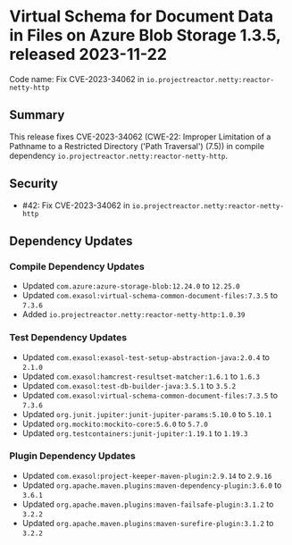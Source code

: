 # Virtual Schema for Document Data in Files on Azure Blob Storage 1.3.5, released 2023-11-22

Code name: Fix CVE-2023-34062 in `io.projectreactor.netty:reactor-netty-http`

## Summary

This release fixes CVE-2023-34062 (CWE-22: Improper Limitation of a Pathname to a Restricted Directory ('Path Traversal') (7.5)) in compile dependency `io.projectreactor.netty:reactor-netty-http`.

## Security

* #42: Fix CVE-2023-34062 in `io.projectreactor.netty:reactor-netty-http`

## Dependency Updates

### Compile Dependency Updates

* Updated `com.azure:azure-storage-blob:12.24.0` to `12.25.0`
* Updated `com.exasol:virtual-schema-common-document-files:7.3.5` to `7.3.6`
* Added `io.projectreactor.netty:reactor-netty-http:1.0.39`

### Test Dependency Updates

* Updated `com.exasol:exasol-test-setup-abstraction-java:2.0.4` to `2.1.0`
* Updated `com.exasol:hamcrest-resultset-matcher:1.6.1` to `1.6.3`
* Updated `com.exasol:test-db-builder-java:3.5.1` to `3.5.2`
* Updated `com.exasol:virtual-schema-common-document-files:7.3.5` to `7.3.6`
* Updated `org.junit.jupiter:junit-jupiter-params:5.10.0` to `5.10.1`
* Updated `org.mockito:mockito-core:5.6.0` to `5.7.0`
* Updated `org.testcontainers:junit-jupiter:1.19.1` to `1.19.3`

### Plugin Dependency Updates

* Updated `com.exasol:project-keeper-maven-plugin:2.9.14` to `2.9.16`
* Updated `org.apache.maven.plugins:maven-dependency-plugin:3.6.0` to `3.6.1`
* Updated `org.apache.maven.plugins:maven-failsafe-plugin:3.1.2` to `3.2.2`
* Updated `org.apache.maven.plugins:maven-surefire-plugin:3.1.2` to `3.2.2`

